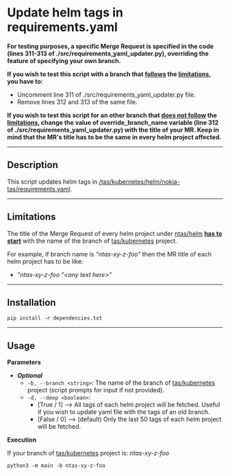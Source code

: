 # Update helm tags in requirements.yaml

<strong> For testing purposes, a specific Merge Request is specified in the code (lines 311-313 of ./src/requirements_yaml_updater.py), overriding the feature of specifying your own branch.</strong>

<strong> If you wish to test this script with a branch that <ins>follows</ins> the [limitations](#limitations), you have to:</strong>

* Uncomment line 311 of ./src/requirements_yaml_updater.py file.
* Remove lines 312 and 313 of the same file.


<strong> If you wish to test this script for an other branch that <ins>does not follow</ins> the [limitations](#limitations), change the value of override_branch_name variable (line 312 of ./src/requirements_yaml_updater.py) with the title of your MR. Keep in mind that the MR's title has to be the same in every helm project affected.</strong>


<hr>

## Description

This script updates helm tags in [/tas/kubernetes/helm/nokia-tas/requirements.yaml](https://gitlabe1.ext.net.nokia.com/tas/kubernetes/-/blob/ntas-19-0/helm/nokia-tas/requirements.yaml).

<hr>

## Limitations <a name="limitations"></a>

The title of the Merge Request of every helm project under [ntas/helm](https://scm.cci.nokia.net/ntas/helm) <strong><ins>has to start</ins></strong> with the name of the branch of [tas/kubernetes](https://gitlabe1.ext.net.nokia.com/tas/kubernetes) project.

For example, if branch name is <em>"ntas-xy-z-foo"</em> then the MR title of each helm project has to be like: 
* <em>"ntas-xy-z-foo "\<any text here\>"</em>

<hr>

## Installation

    pip install -r dependencies.txt

<hr>

## Usage
**Parameters**

* ***Optional***
    * `-b, --branch <string>`: The name of the branch of [tas/kubernetes](https://gitlabe1.ext.net.nokia.com/tas/kubernetes) project (script prompts for input if not provided).
    * `-d, --deep <boolean>`:
        - [True / 1]  --> All tags of each helm project will be fetched. Useful if you wish to update yaml file with the tags of an old branch.
        - [False / 0] --> (default) Only the last 50 tags of each helm project will be fetched.
    
**Execution**

If your branch of [tas/kubernetes](https://gitlabe1.ext.net.nokia.com/tas/kubernetes) project is: <em>ntas-xy-z-foo</em>
    
    python3 -m main -b ntas-xy-z-foo


